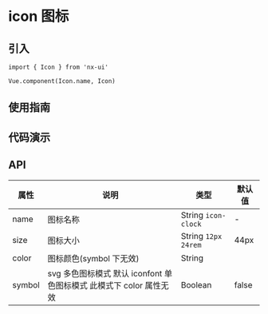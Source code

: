 # icon 图标

## 引入

```
import { Icon } from 'nx-ui'

Vue.component(Icon.name, Icon)
```

## 使用指南

## 代码演示

## API

| 属性   | 说明                                                                | 类型                  | 默认值 |
| ------ | ------------------------------------------------------------------- | --------------------- | ------ |
| name   | 图标名称                                                            | String `icon-clock`   | -      |
| size   | 图标大小                                                            | String `12px` `24rem` | 44px   |
| color  | 图标颜色(symbol 下无效)                                             | String                |        |
| symbol | svg 多色图标模式 默认 iconfont 单色图标模式 此模式下 color 属性无效 | Boolean               | false  |

